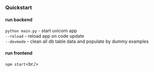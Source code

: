 ### Quickstart
#### run backend

`python main.py` - start uvicorn app<br/>
`--reload` - reload app on code update<br/>
`--devmode` - clean all db table data and populate by dummy examples<br/>

#### run frontend
`npm start`<br./>
